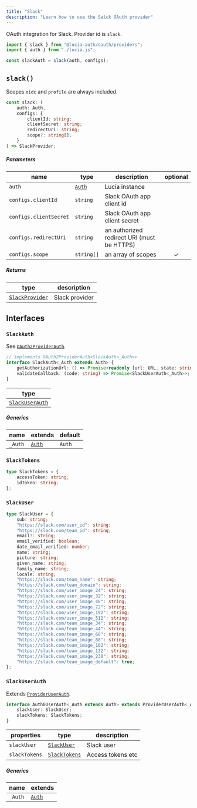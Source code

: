 ```yaml
---
title: "Slack"
description: "Learn how to use the Salck OAuth provider"
---
```


OAuth integration for Slack. Provider id is `slack`.

```ts
import { slack } from "@lucia-auth/oauth/providers";
import { auth } from "./lucia.js";

const slackAuth = slack(auth, configs);
```

## `slack()`

Scopes `oidc` and `profile` are always included.

```ts
const slack: (
	auth: Auth,
	configs: {
		clientId: string;
		clientSecret: string;
		redirectUri: string;
		scope?: string[];
	}
) => SlackProvider;
```

##### Parameters

| name                   | type                                       | description                                | optional |
| ---------------------- | ------------------------------------------ | ------------------------------------------ | :------: |
| `auth`                 | [`Auth`](/reference/lucia/interfaces/auth) | Lucia instance                             |          |
| `configs.clientId`     | `string`                                   | Slack OAuth app client id                  |          |
| `configs.clientSecret` | `string`                                   | Slack OAuth app client secret              |          |
| `configs.redirectUri`  | `string`                                   | an authorized redirect URI (must be HTTPS) |          |
| `configs.scope`        | `string[]`                                 | an array of scopes                         |    ✓     |

##### Returns

| type                              | description    |
| --------------------------------- | -------------- |
| [`SlackProvider`](#slackprovider) | Slack provider |

## Interfaces

### `SlackAuth`

See [`OAuth2ProviderAuth`](/reference/oauth/interfaces/oauth2providerauth).

```ts
// implements OAuth2ProviderAuth<SlackAuth<_Auth>>
interface SlackAuth<_Auth extends Auth> {
	getAuthorizationUrl: () => Promise<readonly [url: URL, state: string]>;
	validateCallback: (code: string) => Promise<SlackUserAuth<_Auth>>;
}
```

| type                              |
| --------------------------------- |
| [`SlackUserAuth`](#slackuserauth) |

##### Generics

| name    | extends    | default |
| ------- | ---------- | ------- |
| `_Auth` | [`Auth`]() | `Auth`  |

### `SlackTokens`

```ts
type SlackTokens = {
	accessToken: string;
	idToken: string;
};
```

### `SlackUser`

```ts
type SlackUser = {
	sub: string;
	"https://slack.com/user_id": string;
	"https://slack.com/team_id": string;
	email?: string;
	email_verified: boolean;
	date_email_verified: number;
	name: string;
	picture: string;
	given_name: string;
	family_name: string;
	locale: string;
	"https://slack.com/team_name": string;
	"https://slack.com/team_domain": string;
	"https://slack.com/user_image_24": string;
	"https://slack.com/user_image_32": string;
	"https://slack.com/user_image_48": string;
	"https://slack.com/user_image_72": string;
	"https://slack.com/user_image_192": string;
	"https://slack.com/user_image_512": string;
	"https://slack.com/team_image_34": string;
	"https://slack.com/team_image_44": string;
	"https://slack.com/team_image_68": string;
	"https://slack.com/team_image_88": string;
	"https://slack.com/team_image_102": string;
	"https://slack.com/team_image_132": string;
	"https://slack.com/team_image_230": string;
	"https://slack.com/team_image_default": true;
};
```

### `SlackUserAuth`

Extends [`ProviderUserAuth`](/reference/oauth/interfaces/provideruserauth).

```ts
interface Auth0UserAuth<_Auth extends Auth> extends ProviderUserAuth<_Auth> {
	slackUser: SlackUser;
	slackTokens: SlackTokens;
}
```

| properties    | type                          | description       |
| ------------- | ----------------------------- | ----------------- |
| `slackUser`   | [`SlackUser`](#slackuser)     | Slack user        |
| `slackTokens` | [`SlackTokens`](#slacktokens) | Access tokens etc |

##### Generics

| name    | extends    |
| ------- | ---------- |
| `_Auth` | [`Auth`]() |
